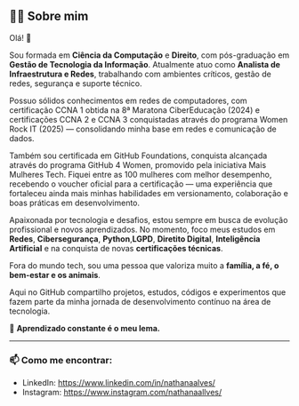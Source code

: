 ## 👩‍💻 Sobre mim

Olá! 👋  

Sou formada em **Ciência da Computação** e **Direito**, com pós-graduação em **Gestão de Tecnologia da Informação**. Atualmente atuo como **Analista de Infraestrutura e Redes**, trabalhando com ambientes críticos, gestão de redes, segurança e suporte técnico.

Possuo sólidos conhecimentos em redes de computadores, com certificação CCNA 1 obtida na 8ª Maratona CiberEducação (2024) e certificações CCNA 2 e CCNA 3 conquistadas através do programa Women Rock IT (2025) — consolidando minha base em redes e comunicação de dados.

Também sou certificada em GitHub Foundations, conquista alcançada através do programa GitHub 4 Women, promovido pela iniciativa Mais Mulheres Tech. Fiquei entre as 100 mulheres com melhor desempenho, recebendo o voucher oficial para a certificação — uma experiência que fortaleceu ainda mais minhas habilidades em versionamento, colaboração e boas práticas em desenvolvimento.

Apaixonada por tecnologia e desafios, estou sempre em busca de evolução profissional e novos aprendizados. No momento, foco meus estudos em **Redes**, **Cibersegurança**, **Python**,**LGPD**, **Diretito Digital**, **Inteligência Artificial**  e na conquista de novas **certificações técnicas**.

Fora do mundo tech, sou uma pessoa que valoriza muito a **família, a fé, o bem-estar e os animais**.

Aqui no GitHub compartilho projetos, estudos, códigos e experimentos que fazem parte da minha jornada de desenvolvimento contínuo na área de tecnologia.

🚀 **Aprendizado constante é o meu lema.**

---

### 📫 Como me encontrar:
- LinkedIn: https://www.linkedin.com/in/nathanaalves/
- Instagram: https://www.instagram.com/nathanaallves/

